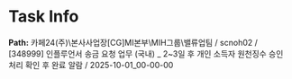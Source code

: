 # Task Info

**Path:** 카페24(주)\본사사업장\[CG]MI본부\MIH그룹\밸류업팀 / scnoh02 / [348999] 인플루언서 송금 요청 업무 (국내) _ 2~3일 후 개인 소득자 원천징수 승인 처리 확인 후 완료 알람 / 2025-10-01_00-00-00

